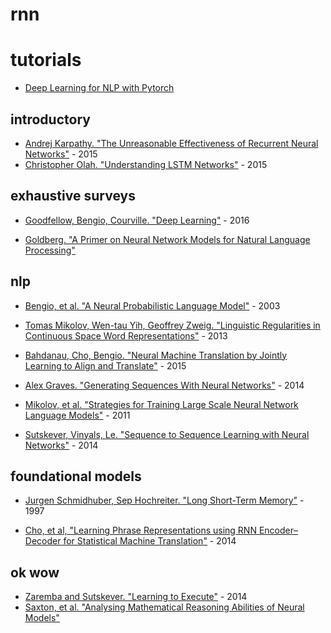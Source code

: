# rnn

# tutorials

- [Deep Learning for NLP with Pytorch](https://pytorch.org/tutorials/beginner/deep_learning_nlp_tutorial.html)

## introductory

- [Andrej Karpathy. "The Unreasonable Effectiveness of Recurrent Neural Networks"](http://karpathy.github.io/2015/05/21/rnn-effectiveness/) - 2015
- [Christopher Olah. "Understanding LSTM Networks"](https://colah.github.io/posts/2015-08-Understanding-LSTMs/) - 2015

## exhaustive surveys

- [Goodfellow, Bengio, Courville. "Deep Learning"](https://www.deeplearningbook.org/) - 2016

- [Goldberg. "A Primer on Neural Network Models for Natural Language Processing"](https://arxiv.org/pdf/1510.00726.pdf)


## nlp

- [Bengio, et al. "A Neural Probabilistic Language Model"](http://www.jmlr.org/papers/volume3/bengio03a/bengio03a.pdf) - 2003

- [Tomas Mikolov, Wen-tau Yih, Geoffrey Zweig. "Linguistic Regularities in Continuous Space Word Representations"](https://www.aclweb.org/anthology/N13-1090) - 2013

- [Bahdanau, Cho, Bengio. "Neural Machine Translation by Jointly Learning to Align and Translate"](https://arxiv.org/pdf/1409.0473.pdf) - 2015

- [Alex Graves. "Generating Sequences With Neural Networks"](https://arxiv.org/pdf/1308.0850.pdf) - 2014

- [Mikolov, et al. "Strategies for Training Large Scale Neural Network Language Models"](https://www.microsoft.com/en-us/research/wp-content/uploads/2011/12/ASRU-2011.pdf) - 2011

- [Sutskever, Vinyals, Le. "Sequence to Sequence Learning with Neural Networks"](https://arxiv.org/abs/1409.3215) - 2014


## foundational models

- [Jurgen Schmidhuber, Sep Hochreiter. "Long Short-Term Memory"](https://www.bioinf.jku.at/publications/older/2604.pdf) - 1997

- [Cho, et al, "Learning Phrase Representations using RNN Encoder–Decoder for Statistical Machine Translation"](https://www.aclweb.org/anthology/D14-1179) - 2014



## ok wow
- [Zaremba and Sutskever. "Learning to Execute"](https://arxiv.org/abs/1410.4615) - 2014
- [Saxton, et al. "Analysing Mathematical Reasoning Abilities of Neural Models"](https://openreview.net/pdf?id=H1gR5iR5FX)
